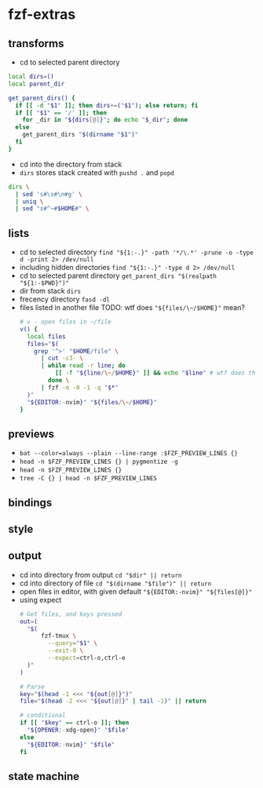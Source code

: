 # fzf-extras

## transforms

- cd to selected parent directory

```bash
local dirs=()
local parent_dir

get_parent_dirs() {
  if [[ -d "$1" ]]; then dirs+=("$1"); else return; fi
  if [[ "$1" == '/' ]]; then
    for _dir in "${dirs[@]}"; do echo "$_dir"; done
  else
    get_parent_dirs "$(dirname "$1")"
  fi
}
```

- cd into the directory from stack
- `dirs` stores stack created with `pushd .` and `popd`
```bash
dirs \
  | sed 's#\s#\n#g' \
  | uniq \
  | sed "s#^~#$HOME#" \
```

## lists

- cd to selected directory
  `find "${1:-.}" -path '*/\.*' -prune -o -type d -print 2> /dev/null`
- including hidden directories
  `find "${1:-.}" -type d 2> /dev/null`
- cd to selected parent directory
  `get_parent_dirs "$(realpath "${1:-$PWD}")"`
- dir from stack
  `dirs`
- frecency directory
  `fasd -dl`
- files listed in another file
  TODO: wtf does `"${files/\~/$HOME}"` mean?
  ```bash
  # v - open files in ~/file
  v() {
    local files
    files="$(
      grep '^>' "$HOME/file" \
        | cut -c3- \
        | while read -r line; do
            [[ -f "${line/\~/$HOME}" ]] && echo "$line" # wtf does this do?
          done \
        | fzf -m -0 -1 -q "$*"
    )"
    "${EDITOR:-nvim}" "${files/\~/$HOME}"
  }
  ```

## previews

- `bat --color=always --plain --line-range :$FZF_PREVIEW_LINES {}`
- `head -n $FZF_PREVIEW_LINES {} | pygmentize -g`
- `head -n $FZF_PREVIEW_LINES {}`
- `tree -C {} | head -n $FZF_PREVIEW_LINES `

## bindings

## style

## output

- cd into directory from output
  `cd "$dir" || return`
- cd into directory of file
  `cd "$(dirname "$file")" || return`
- open files in editor, with given default
  `"${EDITOR:-nvim}" "${files[@]}"`
- using expect
  ```bash
  # Get files, and keys pressed
  out=(
    "$(
        fzf-tmux \
          --query="$1" \
          --exit-0 \
          --expect=ctrl-o,ctrl-e
    )"
  )

  # Parse
  key="$(head -1 <<< "${out[@]}")"
  file="$(head -2 <<< "${out[@]}" | tail -1)" || return

  # conditional
  if [[ "$key" == ctrl-o ]]; then
    "${OPENER:-xdg-open}" "$file"
  else
    "${EDITOR:-nvim}" "$file"
  fi
  ```
  

## state machine
